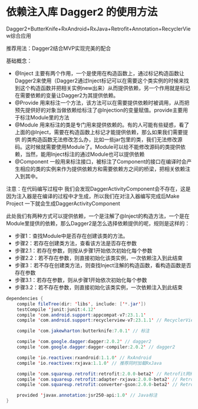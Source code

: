 # 依赖注入库 Dagger2 的使用方法
Dagger2+ButterKnife+RxAndroid+RxJava+Retrofit+Annotation+RecyclerView综合应用

推荐用法：Dagger2结合MVP实现完美的配合


基础概念：
* @Inject 主要有两个作用，一个是使用在构造函数上，通过标记构造函数让Dagger2来使用（Dagger2通过Inject标记可以在需要这个类实例的时候来找到这个构造函数并把相关实例new出来）从而提供依赖，另一个作用就是标记在需要依赖的变量让Dagger2为其提供依赖。
* @Provide 用来标注一个方法，该方法可以在需要提供依赖时被调用，从而把预先提供好的对象当做依赖给标注了@Injection的变量赋值。provide主要用于标注Module里的方法
* @Module 用来标注的类是专门用来提供依赖的。有的人可能有些疑惑，看了上面的@Inject，需要在构造函数上标记才能提供依赖，那么如果我们需要提供 的类构造函数无法修改怎么办，比如一些jar包里的类，我们无法修改源码。这时候就需要使用Module了。Module可以给不能修改源码的类提供依 赖，当然，能用Inject标注的通过Module也可以提供依赖
* @Component 一般用来标注接口，被标注了Component的接口在编译时会产生相应的类的实例来作为提供依赖方和需要依赖方之间的桥梁，把相关依赖注入到其中。

注意：在代码编写过程中 我们会发现DaggerActivityComponent会不存在，这是因为注入器是在编译的过程中才生成，所以我们在对注入器编写完成后Make Project 一下就会生成DaggerActivityComponent

此处我们有两种方式可以提供依赖，一个是注解了@Inject的构造方法，一个是在Module里提供的依赖，那么Dagger2是怎么选择依赖提供的呢，规则是这样的：
* 步骤1：查找Module中是否存在创建该类的方法。
* 步骤2：若存在创建类方法，查看该方法是否存在参数
 * 步骤2.1：若存在参数，则按从步骤1开始依次初始化每个参数
 * 步骤2.2：若不存在参数，则直接初始化该类实例，一次依赖注入到此结束
* 步骤3：若不存在创建类方法，则查找Inject注解的构造函数，看构造函数是否存在参数
 * 步骤3.1：若存在参数，则从步骤1开始依次初始化每个参数
 * 步骤3.2：若不存在参数，则直接初始化该类实例，一次依赖注入到此结束

```java
dependencies {
    compile fileTree(dir: 'libs', include: ['*.jar'])
    testCompile 'junit:junit:4.12'
    compile 'com.android.support:appcompat-v7:23.1.1'
    compile 'com.android.support:recyclerview-v7:23.1.1' // RecyclerView

    compile 'com.jakewharton:butterknife:7.0.1' // 标注

    compile 'com.google.dagger:dagger:2.0.2' // dagger2
    compile 'com.google.dagger:dagger-compiler:2.0.2' // dagger2

    compile 'io.reactivex:rxandroid:1.1.0' // RxAndroid
    compile 'io.reactivex:rxjava:1.1.0' // 推荐同时加载RxJava

    compile 'com.squareup.retrofit:retrofit:2.0.0-beta2' // Retrofit网络处理
    compile 'com.squareup.retrofit:adapter-rxjava:2.0.0-beta2' // Retrofit的rx解析库
    compile 'com.squareup.retrofit:converter-gson:2.0.0-beta2' // Retrofit的gson库

    provided 'javax.annotation:jsr250-api:1.0' // Java标注
}
```
